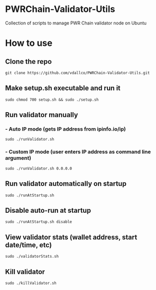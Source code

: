 # PWRChain-Validator-Utils
Collection of scripts to manage PWR Chain validator node on Ubuntu


# **How to use**

## Clone the repo

```
git clone https://github.com/vdallco/PWRChain-Validator-Utils.git
```

## Make setup.sh executable and run it

```
sudo chmod 700 setup.sh && sudo ./setup.sh
```

## Run validator manually

### - Auto IP mode (gets IP address from ipinfo.io/ip)

```
sudo ./runValidator.sh
```


### - Custom IP mode (user enters IP address as command line argument)

```
sudo ./runValidator.sh 0.0.0.0
```

## Run validator automatically on startup

```
sudo ./runAtStartup.sh
```

## Disable auto-run at startup

```
sudo ./runAtStartup.sh disable
```

## View validator stats (wallet address, start date/time, etc)

```
sudo ./validatorStats.sh
```

## Kill validator

```
sudo ./killValidator.sh
```